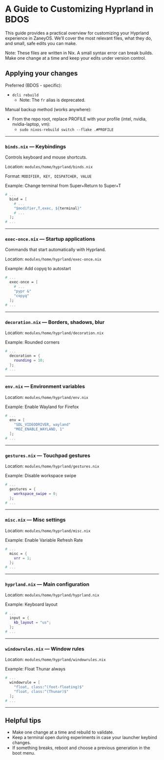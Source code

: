 # A Guide to Customizing Hyprland in BDOS

This guide provides a practical overview for customizing your Hyprland experience in ZaneyOS. We’ll cover the most relevant files, what they do, and small, safe edits you can make.

Note: These files are written in Nix. A small syntax error can break builds. Make one change at a time and keep your edits under version control.

## Applying your changes

Preferred (BDOS - specific):
- `dcli rebuild`
  - Note: The `fr` alias is deprecated.

Manual backup method (works anywhere):
- From the repo root, replace PROFILE with your profile (intel, nvidia, nvidia-laptop, vm):
  - `sudo nixos-rebuild switch --flake .#PROFILE`

---

### `binds.nix` — Keybindings

Controls keyboard and mouse shortcuts.

Location: `modules/home/hyprland/binds.nix`

Format: `MODIFIER, KEY, DISPATCHER, VALUE`

Example: Change terminal from Super+Return to Super+T

```nix
# ...
  bind = [
    # ...
    "$modifier,T,exec, ${terminal}"
    # ...
  ];
# ...
```

---

### `exec-once.nix` — Startup applications

Commands that start automatically with Hyprland.

Location: `modules/home/hyprland/exec-once.nix`

Example: Add copyq to autostart

```nix
# ...
  exec-once = [
    # ...
    "pypr &"
    "copyq"
  ];
# ...
```

---

### `decoration.nix` — Borders, shadows, blur

Location: `modules/home/hyprland/decoration.nix`

Example: Rounded corners

```nix
# ...
  decoration = {
    rounding = 10;
  };
# ...
```

---

### `env.nix` — Environment variables

Location: `modules/home/hyprland/env.nix`

Example: Enable Wayland for Firefox

```nix
# ...
  env = [
    "SDL_VIDEODRIVER, wayland"
    "MOZ_ENABLE_WAYLAND, 1"
  ];
# ...
```

---

### `gestures.nix` — Touchpad gestures

Location: `modules/home/hyprland/gestures.nix`

Example: Disable workspace swipe

```nix
# ...
  gestures = {
    workspace_swipe = 0;
  };
# ...
```

---

### `misc.nix` — Misc settings

Location: `modules/home/hyprland/misc.nix`

Example: Enable Variable Refresh Rate

```nix
# ...
  misc = {
    vrr = 1;
  };
# ...
```

---

### `hyprland.nix` — Main configuration

Location: `modules/home/hyprland/hyprland.nix`

Example: Keyboard layout

```nix
# ...
  input = {
    kb_layout = "us";
  };
# ...
```

---

### `windowrules.nix` — Window rules

Location: `modules/home/hyprland/windowrules.nix`

Example: Float Thunar always

```nix
# ...
  windowrule = [
    "float, class:^(foot-floating)$"
    "float, class:^(Thunar)$"
  ];
# ...
```

---

## Helpful tips

- Make one change at a time and rebuild to validate.
- Keep a terminal open during experiments in case your launcher keybind changes.
- If something breaks, reboot and choose a previous generation in the boot menu.
